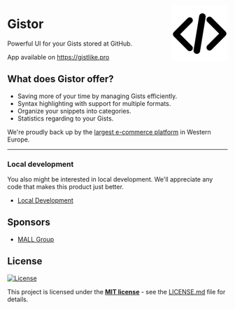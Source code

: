 <img src="/src/statics/icons/favicon-128x128.png" alt="logo" width="128" height="128" align="right"
 />

# Gistor
Powerful UI for your Gists stored at GitHub.

App available on https://gistlike.pro

## What does Gistor offer?
 - Saving more of your time by managing Gists efficiently.
 - Syntax highlighting with support for multiple formats.
 - Organize your snippets into categories.
 - Statistics regarding to your Gists.

We're proudly back up by the [largest e-commerce platform](http://www.mallgroup.com) in Western Europe.

---

### Local development
You also might be interested in local development. We'll appreciate any code that makes this product just better.

 - [Local Development](/docs/development.md)

## Sponsors
 - [MALL Group](http://www.mallgroup.com)

## License
[![License](http://img.shields.io/:license-mit-blue.svg?style=flat-square)](http://badges.mit-license.org)

This project is licensed under the **[MIT license](http://opensource.org/licenses/mit-license.php)** - see the [LICENSE.md](/LICENSE.md) file for details.
